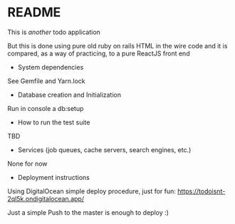 # README

This is *another* todo application

But this is done using pure old ruby on rails HTML in the wire code and it is compared, as a way of practicing, to a pure ReactJS front end

* System dependencies

See Gemfile and Yarn.lock

* Database creation and Initialization

Run in console a db:setup

* How to run the test suite

TBD

* Services (job queues, cache servers, search engines, etc.)

None for now

* Deployment instructions

Using DigitalOcean simple deploy procedure, just for fun: https://todoisnt-2ql5k.ondigitalocean.app/

Just a simple Push to the master is enough to deploy :)

